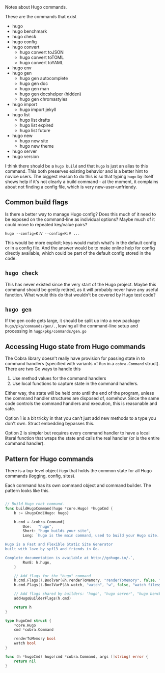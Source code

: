 Notes about Hugo commands.

These are the commands that exist

- hugo
- hugo benchmark
- hugo check
- hugo config
- hugo convert
  - hugo convert toJSON
  - hugo convert toTOML
  - hugo convert toYAML
- hugo env
- hugo gen
  - hugo gen autocomplete
  - hugo gen doc
  - hugo gen man
  - hugo gen docshelper (hidden)
  - hugo gen chromastyles
- hugo import
  - hugo import jekyll
- hugo list
  - hugo list drafts
  - hugo list expired
  - hugo list future
- hugo new
  - hugo new site
  - hugo new theme
- hugo server
- hugo version

I think there should be a `hugo build` and that `hugo` is just an alias to
this command. This both preserves existing behavior and is a better hint
to novice users. The biggest reason to do this is so that typing `hugo`
by itself shows help if it's not clearly a build command - at the moment,
it complains about not finding a config file, which is very new-user-unfriendy.

## Common build flags

Is there a better way to manage Hugo config? Does this much of it need to
be exposed on the command-line as individual options? Maybe much of it
could move to repeated key/value pairs?

`hugo --config=K:V --config=K:V ...`

This would be more explicit; keys would match what's in the default config
or in a config file. And the answer would be to make online help for config
directly available, which could be part of the default config stored in the
code.

## `hugo check`

This has never existed since the very start of the Hugo project. Maybe this
command should be gently retired, as it will probably never have any useful
function. What would this do that wouldn't be covered by Hugo test code?

## `hugo gen`

If the gen code gets large, it should be split up into a new package
`hugo/pkg/commands/gen/.`, leaving all the command-line setup and processing
in `hugp/pkg/commands/gen.go`

## Accessing Hugo state from Hugo commands

The Cobra library doesn't really have provision for passing state in to
command handlers (specified with variants of `Run` in a `cobra.Command`
struct). There are two Go ways to handle this

1. Use method values for the command handlers
2. Use local functions to capture state in the command handlers.

Either way, the state will be held onto until the end of the program, unless
the command handler structures are disposed of, somehow. Since the same code
controls the command handlers and execution, this is reasonable and safe.

Option 1 is a bit tricky in that you can't just add new methods to a type
you don't own. Struct embedding bypasses this.

Option 2 is simpler but requires every command handler to have a local
literal function that wraps the state and calls the real handler (or is
the entire command handler).

## Pattern for Hugo commands

There is a top-level object `Hugo` that holds the common state for all
Hugo commands (logging, config, sites).

Each command has its own command object and command builder. The pattern
looks like this.

```go

// Build Hugo root command.
func buildHugoCommand(hugo *core.Hugo) *hugoCmd {
    h := &hugoCmd{Hugo: hugo}

    h.cmd = &cobra.Command{
        Use:   "hugo",
        Short: "hugo builds your site",
        Long: `hugo is the main command, used to build your Hugo site.

Hugo is a Fast and Flexible Static Site Generator
built with love by spf13 and friends in Go.

Complete documentation is available at http://gohugo.io/.`,
        RunE: h.hugo,
    }

    // Add flags for the "hugo" command
    h.cmd.Flags().BoolVar(&h.renderToMemory, "renderToMemory", false, "render to memory (useful for benchmark testing)")
    h.cmd.Flags().BoolVarP(&h.watch, "watch", "w", false, "watch filesystem for changes and recreate as needed")

    // Add flags shared by builders: "hugo", "hugo server", "hugo benchmark"
    addHugoBuilderFlags(h.cmd)

    return h
}

type hugoCmd struct {
    *core.Hugo
    cmd *cobra.Command

    renderToMemory bool
    watch bool
}

func (h *hugoCmd) hugo(cmd *cobra.Command, args []string) error {
    return nil
}
```
